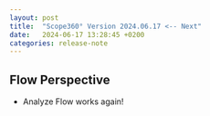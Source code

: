 ```yaml
---
layout: post
title:  "Scope360° Version 2024.06.17 <-- Next"
date:   2024-06-17 13:28:45 +0200
categories: release-note
---
```

## Flow Perspective

- Analyze Flow works again!

